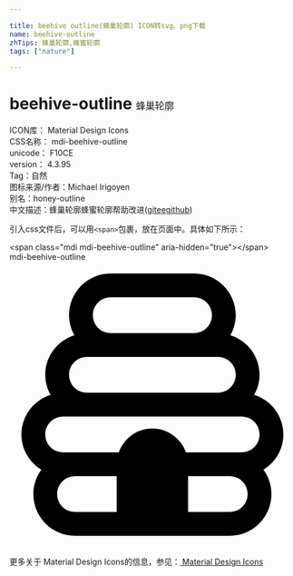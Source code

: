 ```yaml
---

title: beehive outline(蜂巢轮廓) ICON转svg、png下载
name: beehive-outline
zhTips: 蜂巢轮廓,蜂蜜轮廓
tags: ["nature"]

---
```


# beehive-outline  <small style="font-size: 60%;font-weight: 100">蜂巢轮廓</small>


<div class="detail-page">
<p>
<span>
ICON库：
<span class="badge-secondary badge">Material Design Icons</span> 
</span>
<br/>
<span>
CSS名称：
<span class="badge-secondary badge">mdi-beehive-outline</span> 
</span>
<br/>
<span>
unicode：
<span class="badge-secondary badge">F10CE</span> 
<copy-btn content='F10CE' btn-title=""></copy-btn>
<copy-btn :content='String.fromCodePoint(parseInt("F10CE", 16))' btn-title="复制U"></copy-btn>
</span>
<br/>
<span>
version：
<span class="badge-secondary badge">4.3.95</span> 
</span><br/><span>Tag：<span class="badge-light badge"><router-link to="/tags/nature.html">自然</router-link></span></span>
<br/>
<span>图标来源/作者：<span class="badge-light badge">Michael Irigoyen</span></span> 
<br/>
<span>别名：<span class="badge-light badge">honey-outline</span></span><br/><span class="zh-detail">中文描述：<span class="badge-primary badge">蜂巢轮廓</span><span class="badge-primary badge">蜂蜜轮廓</span><span class="help-link"><span>帮助改进</span>(<a href="https://gitee.com/liuwave/icon-helper/edit/master/json/material/beehive-outline.json" target="_blank" rel="noopener noreferrer">gitee</a><a href="https://github.com/liuwave/icon-helper/edit/master/json/material/beehive-outline.json" target="_blank" rel="noopener noreferrer">github</a></span>)</span><br/>
</p>
</div>
<div class="alert alert-dark">
  <i class="mdi mdi-beehive-outline mdi-48px"></i>
  <i class="mdi mdi-beehive-outline mdi-36px"></i>
  <i class="mdi mdi-beehive-outline mdi-24px"></i>
  <i class="mdi mdi-beehive-outline mdi-18px"></i>
</div>
<div>
  <p>引入css文件后，可以用<code>&lt;span&gt;</code>包裹，放在页面中。具体如下所示：    
  </p>
  <div class="alert alert-primary" style="font-size: 14px">
    &lt;span class="mdi mdi-beehive-outline" aria-hidden="true"&gt;&lt;/span&gt;
    <copy-btn content='<span class="mdi mdi-beehive-outline" aria-hidden="true"></span>'></copy-btn>
  </div>
  <div class="alert alert-secondary">
    <i class="mdi mdi-beehive-outline"
    style="font-size: 24px"
    aria-hidden="true"></i> mdi-beehive-outline
    <copy-btn content="mdi-beehive-outline" btn-title="复制图标名称"></copy-btn>
  </div>
</div>
<div id="svg" class="svg-wrap">
<svg xmlns="http://www.w3.org/2000/svg" viewBox="0 0 24 24"><path d="M23 14.5C23 12.94 21.97 11.63 20.55 11.18C20.83 10.68 21 10.11 21 9.5C21 7.94 19.97 6.63 18.55 6.18C18.83 5.68 19 5.11 19 4.5C19 2.57 17.43 1 15.5 1H8.5C6.57 1 5 2.57 5 4.5C5 5.11 5.17 5.68 5.45 6.18C4.04 6.63 3 7.94 3 9.5C3 10.11 3.17 10.68 3.45 11.18C2.04 11.63 1 12.94 1 14.5C1 15.76 1.67 16.84 2.67 17.46C2.25 18.03 2 18.74 2 19.5C2 21.43 3.57 23 5.5 23H18.5C20.43 23 22 21.43 22 19.5C22 18.74 21.75 18.03 21.33 17.46C22.33 16.84 23 15.76 23 14.5M8.5 3H15.5C16.33 3 17 3.67 17 4.5S16.33 6 15.5 6H8.5C7.67 6 7 5.33 7 4.5S7.67 3 8.5 3M6.5 8H17.5C18.33 8 19 8.67 19 9.5S18.33 11 17.5 11H6.5C5.67 11 5 10.33 5 9.5S5.67 8 6.5 8M4 19.5C4 18.67 4.67 18 5.5 18H9V21H5.5C4.67 21 4 20.33 4 19.5M18.5 21H15V18H18.5C19.33 18 20 18.67 20 19.5S19.33 21 18.5 21M19.5 16H14.82C14.4 14.84 13.3 14 12 14S9.6 14.84 9.18 16H4.5C3.67 16 3 15.33 3 14.5S3.67 13 4.5 13H19.5C20.33 13 21 13.67 21 14.5S20.33 16 19.5 16Z" /></svg>
</div>
<detail full-name='mdi-beehive-outline'></detail>
    
<div><p>更多关于 Material Design Icons的信息，参见：<a target="_blank" href="https://iconhelper.cn/material.html"> Material Design Icons</a>
</p></div>
